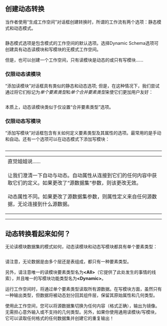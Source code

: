  <div id="readme" class="readme blob instapaper_body">
    <article class="markdown-body entry-content" itemprop="text"><h2><a id="user-content-creating-a-dynamic-translation" class="anchor" aria-hidden="true" href="https://github.com/safesoftware/FMETraining/blob/Desktop-Advanced-2018/DesktopAdvanced3AdvancedR%2BW/3.10.CreatingDynamicTranslations.md#creating-a-dynamic-translation"></a><font style="vertical-align: inherit;"><font style="vertical-align: inherit;">创建动态转换</font></font></h2>
<p><font style="vertical-align: inherit;"><font style="vertical-align: inherit;">当作者使用“生成工作空间”对话框创建转换时，所谓的工作流有两个选项：静态模式和动态模式。</font></font></p>
<p><a target="_blank" href="https://github.com/safesoftware/FMETraining/blob/Desktop-Advanced-2018/DesktopAdvanced3AdvancedR%2BW/Images/Img3.037.CreateDynamicWorkspace.png"><img src="./Images/Img3.037.CreateDynamicWorkspace.png" alt="" style="max-width:100%;"></a></p>
<p><font style="vertical-align: inherit;"><font style="vertical-align: inherit;">静态模式选项是包含模式的工作空间的默认选项。</font><font style="vertical-align: inherit;">选择Dynamic Sc​​hema选项可创建具有动态读模块和写模块的无模式工作空间。</font></font></p>
<p><font style="vertical-align: inherit;"><font style="vertical-align: inherit;">但是，也可以创建一个工作空间，只有读模块是动态的或只有写模块......</font></font></p>
<h3><a id="user-content-dynamic-reader-only" class="anchor" aria-hidden="true" href="https://github.com/safesoftware/FMETraining/blob/Desktop-Advanced-2018/DesktopAdvanced3AdvancedR%2BW/3.10.CreatingDynamicTranslations.md#dynamic-reader-only"></a><font style="vertical-align: inherit;"><font style="vertical-align: inherit;">仅限动态读模块</font></font></h3>
<p><font style="vertical-align: inherit;"><font style="vertical-align: inherit;">“添加读模块”对话框具有类似的静态和动态选项; </font><font style="vertical-align: inherit;">但是，在这种情况下，我们尝试通过将它们标记为</font></font><em><font style="vertical-align: inherit;"><font style="vertical-align: inherit;">单个要素类型</font></font></em><font style="vertical-align: inherit;"><font style="vertical-align: inherit;">和</font></font><em><font style="vertical-align: inherit;"><font style="vertical-align: inherit;">单个合并要素类型</font></font></em><font style="vertical-align: inherit;"><font style="vertical-align: inherit;">来使它们更加用户友好</font><font style="vertical-align: inherit;">：</font></font></p>
<p><a target="_blank" href="https://github.com/safesoftware/FMETraining/blob/Desktop-Advanced-2018/DesktopAdvanced3AdvancedR%2BW/Images/Img3.038.AddDynamicReader.png"><img src="./Images/Img3.038.AddDynamicReader.png" alt="" style="max-width:100%;"></a></p>
<p><font style="vertical-align: inherit;"><font style="vertical-align: inherit;">本质上，动态读模块类似于仅设置“合并要素类型”选项。</font></font></p>
<h3><a id="user-content-dynamic-writer-only" class="anchor" aria-hidden="true" href="https://github.com/safesoftware/FMETraining/blob/Desktop-Advanced-2018/DesktopAdvanced3AdvancedR%2BW/3.10.CreatingDynamicTranslations.md#dynamic-writer-only"></a><font style="vertical-align: inherit;"><font style="vertical-align: inherit;">仅限动态写模块</font></font></h3>
<p><font style="vertical-align: inherit;"><font style="vertical-align: inherit;">“添加写模块”对话框包含有关如何定义要素类型及其属性的选项。</font><font style="vertical-align: inherit;">最常用的是手动和自动。</font><font style="vertical-align: inherit;">还有一个选项可以在动态模式下添加写模块：</font></font></p>
<p><a target="_blank" href="https://github.com/safesoftware/FMETraining/blob/Desktop-Advanced-2018/DesktopAdvanced3AdvancedR%2BW/Images/Img3.039.AddDynamicWriter.png"><img src="./Images/Img3.039.AddDynamicWriter.png" alt="" style="max-width:100%;"></a></p>
<hr>
<table>
<tbody><tr>
<td>
<i></i><font style="vertical-align: inherit;"><font style="vertical-align: inherit;">
直觉姐姐说......
</font></font></td>
</tr>
<tr>
<td><font style="vertical-align: inherit;"><font style="vertical-align: inherit;">

让我们澄清一下自动与动态。</font><font style="vertical-align: inherit;">自动属性从连接到它们的任何内容中获取它们的定义。</font><font style="vertical-align: inherit;">如果更改了“源数据集”参数，则该更改无效。 
</font></font><br><br><font style="vertical-align: inherit;"><font style="vertical-align: inherit;">动态属性不同。</font><font style="vertical-align: inherit;">如果更改了源数据集参数，则属性定义来自任何源数据，无论连接到什么源数据。 

</font></font></td>
</tr>
</tbody></table>
<hr>
<h2><a id="user-content-how-does-a-dynamic-translation-look" class="anchor" aria-hidden="true" href="https://github.com/safesoftware/FMETraining/blob/Desktop-Advanced-2018/DesktopAdvanced3AdvancedR%2BW/3.10.CreatingDynamicTranslations.md#how-does-a-dynamic-translation-look"></a><font style="vertical-align: inherit;"><font style="vertical-align: inherit;">动态转换看起来如何？</font></font></h2>
<p><font style="vertical-align: inherit;"><font style="vertical-align: inherit;">无论读模块数据集的模式如何，动态读模块和动态写模块都具有单个要素类型：</font></font></p>
<p><a target="_blank" href="https://github.com/safesoftware/FMETraining/blob/Desktop-Advanced-2018/DesktopAdvanced3AdvancedR%2BW/Images/Img3.040.BasicDynamicWorkspace.png"><img src="./Images/Img3.040.BasicDynamicWorkspace.png" alt="" style="max-width:100%;"></a></p>
<p><font style="vertical-align: inherit;"><font style="vertical-align: inherit;">请注意，无论数据是由多个层还是表组成，都只有一种要素类型。</font></font></p>
<p><font style="vertical-align: inherit;"><font style="vertical-align: inherit;">另外，请注意唯一的读模块要素类型名为</font></font><strong><font style="vertical-align: inherit;"><font style="vertical-align: inherit;">&lt;All&gt;</font></font></strong><font style="vertical-align: inherit;"><font style="vertical-align: inherit;">（它提供了此处发生的事情的线索），并且唯一的写模块功能类型名为</font></font><strong><font style="vertical-align: inherit;"><font style="vertical-align: inherit;">&lt;Dynamic&gt;</font></font></strong><font style="vertical-align: inherit;"><font style="vertical-align: inherit;">。</font></font></p>
<p><font style="vertical-align: inherit;"><font style="vertical-align: inherit;">运行工作空间时，将通过单个要素类型读取所有源数据。</font><font style="vertical-align: inherit;">在写模块方面，虽然只有一种输出类型，但数据将被动态划分回其组件层，保留其原始属性和几何类型。</font></font></p>
<p><font style="vertical-align: inherit;"><font style="vertical-align: inherit;">使用此工作空间，您可以将源数据集切换为任何内容（格式正确），输出为镜像。</font><font style="vertical-align: inherit;">无需担心意外输入或不支持的几何类型。</font><font style="vertical-align: inherit;">另外，如果你使用通用读模块/写模块，它可以读取任何格式的任何数据集并创建它的重复输出！</font></font></p>
</article>
  </div>
</body></html>
